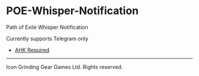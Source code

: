 # POE-Whisper-Notification
Path of Exile Whisper Notification

Currently supports Telegram only

- [AHK Required](https://autohotkey.com/download/)

----
Icon Grinding Gear Games Ltd. Rights reserved.
